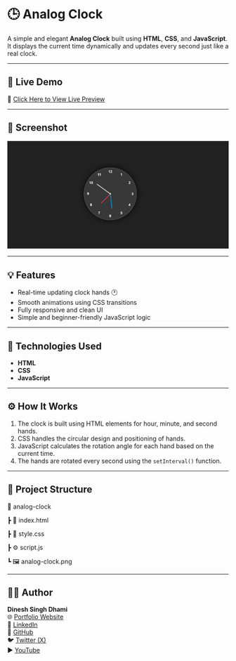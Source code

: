 # 🕒 Analog Clock

A simple and elegant **Analog Clock** built using **HTML**, **CSS**, and **JavaScript**.  
It displays the current time dynamically and updates every second just like a real clock.

---

## 🚀 Live Demo
🔗 [Click Here to View Live Preview](https://dineshsinghdhami.com.np/analog-clock)

---

## 📸 Screenshot
![Analog Clock Screenshot](analog-clock.png)

---

## 💡 Features
- Real-time updating clock hands 🕐  
- Smooth animations using CSS transitions  
- Fully responsive and clean UI  
- Simple and beginner-friendly JavaScript logic  

---

## 🧩 Technologies Used
- **HTML** 
- **CSS** 
- **JavaScript**

---

## ⚙️ How It Works
1. The clock is built using HTML elements for hour, minute, and second hands.  
2. CSS handles the circular design and positioning of hands.  
3. JavaScript calculates the rotation angle for each hand based on the current time.  
4. The hands are rotated every second using the `setInterval()` function.

---

## 📂 Project Structure

📁 analog-clock

┣ 📄 index.html

┣ 🎨 style.css

┣ ⚙️ script.js

┗ 🖼️ analog-clock.png

---

## 👨‍💻 Author
**Dinesh Singh Dhami**  
🌐 [Portfolio Website](https://dineshsinghdhami.com.np)  
💼 [LinkedIn](https://www.linkedin.com/in/thecodingdhami)  
🐙 [GitHub](https://github.com/thecodingdhami)  
🐦 [Twitter (X)](https://x.com/thecodingdhami)  
▶️ [YouTube](https://youtube.com/@thecodingdhami1)
